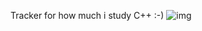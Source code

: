 Tracker for how much i study C++ :-)
![img](https://brandslogos.com/wp-content/uploads/thumbs/aphex-twin-logo-vector.svg)

